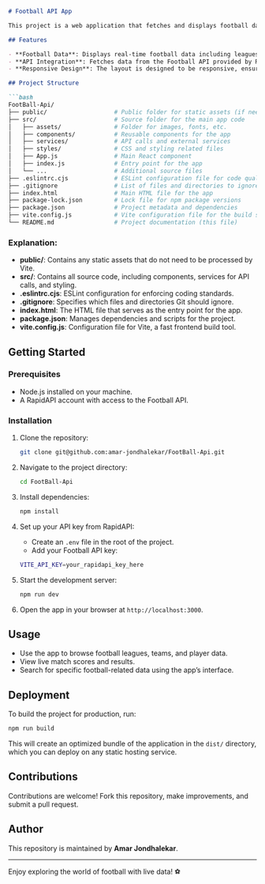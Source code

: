 ```markdown
# Football API App

This project is a web application that fetches and displays football data using the RapidAPI Football API. The app is built using modern JavaScript technologies and Vite for fast development and bundling.

## Features

- **Football Data**: Displays real-time football data including leagues, teams, players, and match results.
- **API Integration**: Fetches data from the Football API provided by RapidAPI.
- **Responsive Design**: The layout is designed to be responsive, ensuring a seamless user experience on mobile, tablet, and desktop devices.

## Project Structure

```bash
FootBall-Api/
├── public/                   # Public folder for static assets (if needed)
├── src/                      # Source folder for the main app code
│   ├── assets/               # Folder for images, fonts, etc.
│   ├── components/           # Reusable components for the app
│   ├── services/             # API calls and external services
│   ├── styles/               # CSS and styling related files
│   ├── App.js                # Main React component
│   ├── index.js              # Entry point for the app
│   └── ...                   # Additional source files
├── .eslintrc.cjs             # ESLint configuration file for code quality
├── .gitignore                # List of files and directories to ignore in Git
├── index.html                # Main HTML file for the app
├── package-lock.json         # Lock file for npm package versions
├── package.json              # Project metadata and dependencies
├── vite.config.js            # Vite configuration file for the build setup
└── README.md                 # Project documentation (this file)
```

### Explanation:
- **public/**: Contains any static assets that do not need to be processed by Vite.
- **src/**: Contains all source code, including components, services for API calls, and styling.
- **.eslintrc.cjs**: ESLint configuration for enforcing coding standards.
- **.gitignore**: Specifies which files and directories Git should ignore.
- **index.html**: The HTML file that serves as the entry point for the app.
- **package.json**: Manages dependencies and scripts for the project.
- **vite.config.js**: Configuration file for Vite, a fast frontend build tool.

## Getting Started

### Prerequisites

- Node.js installed on your machine.
- A RapidAPI account with access to the Football API.

### Installation

1. Clone the repository:

    ```bash
    git clone git@github.com:amar-jondhalekar/FootBall-Api.git
    ```

2. Navigate to the project directory:

    ```bash
    cd FootBall-Api
    ```

3. Install dependencies:

    ```bash
    npm install
    ```

4. Set up your API key from RapidAPI:
   - Create an `.env` file in the root of the project.
   - Add your Football API key:

    ```bash
    VITE_API_KEY=your_rapidapi_key_here
    ```

5. Start the development server:

    ```bash
    npm run dev
    ```

6. Open the app in your browser at `http://localhost:3000`.

## Usage

- Use the app to browse football leagues, teams, and player data.
- View live match scores and results.
- Search for specific football-related data using the app’s interface.

## Deployment

To build the project for production, run:

```bash
npm run build
```

This will create an optimized bundle of the application in the `dist/` directory, which you can deploy on any static hosting service.

## Contributions

Contributions are welcome! Fork this repository, make improvements, and submit a pull request.

## Author

This repository is maintained by **Amar Jondhalekar**.

---

Enjoy exploring the world of football with live data! ⚽
```
